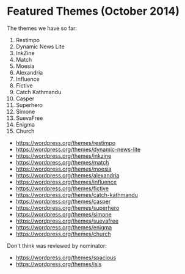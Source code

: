 # Featured Themes (October 2014)

The themes we have so far:

1. Restimpo
2. Dynamic News Lite
3. InkZine
4. Match
5. Moesia
6. Alexandria
7. Influence
8. Fictive
9. Catch Kathmandu
10. Casper
11. Superhero
12. Simone
13. SuevaFree
14. Enigma
15. Church

* https://wordpress.org/themes/restimpo
* https://wordpress.org/themes/dynamic-news-lite
* https://wordpress.org/themes/inkzine
* https://wordpress.org/themes/match
* https://wordpress.org/themes/moesia
* https://wordpress.org/themes/alexandria
* https://wordpress.org/themes/influence
* https://wordpress.org/themes/fictive
* https://wordpress.org/themes/catch-kathmandu
* https://wordpress.org/themes/casper
* https://wordpress.org/themes/superhero
* https://wordpress.org/themes/simone
* https://wordpress.org/themes/suevafree
* https://wordpress.org/themes/enigma
* https://wordpress.org/themes/church

Don't think was reviewed by nominator:

* https://wordpress.org/themes/spacious
* https://wordpress.org/themes/isis


